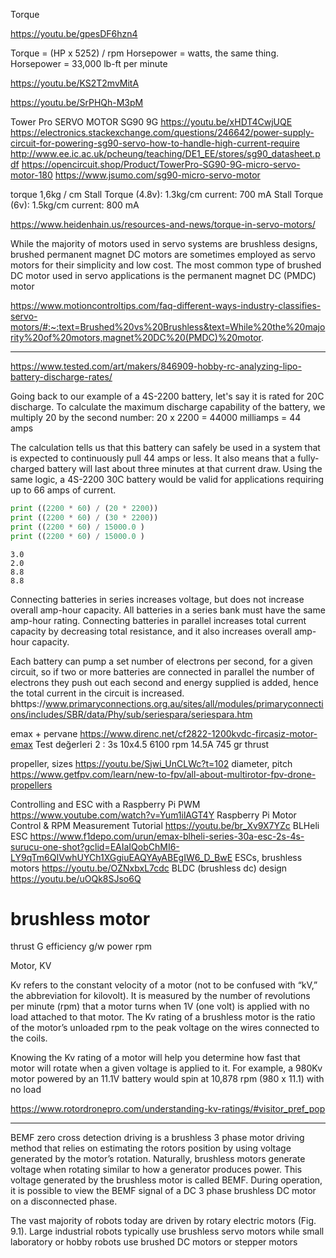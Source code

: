 
Torque

https://youtu.be/gpesDF6hzn4

Torque = (HP x 5252) / rpm
Horsepower = watts, the same thing.
Horsepower = 33,000 lb-ft per minute

https://youtu.be/KS2T2mvMitA

https://youtu.be/SrPHQh-M3pM


Tower Pro SERVO MOTOR SG90 9G
https://youtu.be/xHDT4CwjUQE
https://electronics.stackexchange.com/questions/246642/power-supply-circuit-for-powering-sg90-servo-how-to-handle-high-current-require
http://www.ee.ic.ac.uk/pcheung/teaching/DE1_EE/stores/sg90_datasheet.pdf
https://opencircuit.shop/Product/TowerPro-SG90-9G-micro-servo-motor-180
https://www.jsumo.com/sg90-micro-servo-motor

torque 1,6kg / cm
Stall
    Torque (4.8v): 1.3kg/cm
    current: 700 mA
Stall
    Torque (6v): 1.5kg/cm
    current: 800 mA

https://www.heidenhain.us/resources-and-news/torque-in-servo-motors/

While the majority of motors used in servo systems are brushless
designs, brushed permanent magnet DC motors are sometimes employed as
servo motors for their simplicity and low cost. The most common type
of brushed DC motor used in servo applications is the permanent magnet
DC (PMDC) motor

https://www.motioncontroltips.com/faq-different-ways-industry-classifies-servo-motors/#:~:text=Brushed%20vs%20Brushless&text=While%20the%20majority%20of%20motors,magnet%20DC%20(PMDC)%20motor.

-----------------------------------------------------------------

https://www.tested.com/art/makers/846909-hobby-rc-analyzing-lipo-battery-discharge-rates/

Going back to our example of a 4S-2200 battery, let's say it is rated
for 20C discharge. To calculate the maximum discharge capability of
the battery, we multiply 20 by the second number: 20 x 2200 = 44000
milliamps = 44 amps

The calculation tells us that this battery can safely be used in a
system that is expected to continuously pull 44 amps or less. It also
means that a fully-charged battery will last about three minutes at
that current draw. Using the same logic, a 4S-2200 30C battery would
be valid for applications requiring up to 66 amps of current.

```python
print ((2200 * 60) / (20 * 2200))
print ((2200 * 60) / (30 * 2200))
print ((2200 * 60) / 15000.0 )
print ((2200 * 60) / 15000.0 )
```

```text
3.0
2.0
8.8
8.8
```

Connecting batteries in series increases voltage, but does not
increase overall amp-hour capacity. All batteries in a series bank
must have the same amp-hour rating. Connecting batteries in parallel
increases total current capacity by decreasing total resistance, and
it also increases overall amp-hour capacity.

Each battery can pump a set number of electrons per second, for a
given circuit, so if two or more batteries are connected in parallel
the number of electrons they push out each second and energy supplied
is added, hence the total current in the circuit is increased.
bhttps://www.primaryconnections.org.au/sites/all/modules/primaryconnections/includes/SBR/data/Phy/sub/seriespara/seriespara.htm

emax + pervane 
https://www.direnc.net/cf2822-1200kvdc-fircasiz-motor-emax
Test değerleri 2 : 3s 10x4.5 6100 rpm 14.5A 745 gr thrust

propeller, sizes
https://youtu.be/Sjwi_UnCLWc?t=102
diameter, pitch
https://www.getfpv.com/learn/new-to-fpv/all-about-multirotor-fpv-drone-propellers

Controlling and ESC with a Raspberry Pi PWM
https://www.youtube.com/watch?v=Yum1ilAGT4Y
Raspberry Pi Motor Control & RPM Measurement Tutorial
https://youtu.be/br_Xv9X7YZc
BLHeli ESC
https://www.f1depo.com/urun/emax-blheli-series-30a-esc-2s-4s-surucu-one-shot?gclid=EAIaIQobChMI6-LY9qTm6QIVwhUYCh1XGgiuEAQYAyABEgIW6_D_BwE
ESCs, brushless motors
https://youtu.be/OZNxbxL7cdc
BLDC (brushless dc) design
https://youtu.be/uOQk8SJso6Q

brushless motor
====
thrust G
efficiency g/w
power
rpm


Motor, KV

Kv refers to the constant velocity of a motor (not to be confused with
“kV,” the abbreviation for kilovolt). It is measured by the number of
revolutions per minute (rpm) that a motor turns when 1V (one volt) is
applied with no load attached to that motor. The Kv rating of a
brushless motor is the ratio of the motor’s unloaded rpm to the peak
voltage on the wires connected to the coils.

Knowing the Kv rating of a motor will help you determine how fast that
motor will rotate when a given voltage is applied to it. For example,
a 980Kv motor powered by an 11.1V battery would spin at 10,878 rpm
(980 x 11.1) with no load

https://www.rotordronepro.com/understanding-kv-ratings/#visitor_pref_pop

-----

BEMF zero cross detection driving is a brushless 3 phase motor driving
method that relies on estimating the rotors position by using voltage
generated by the motor’s rotation. Naturally, brushless motors
generate voltage when rotating similar to how a generator produces
power. This voltage generated by the brushless motor is called
BEMF. During operation, it is possible to view the BEMF signal of a DC
3 phase brushless DC motor on a disconnected phase.

The vast majority of robots today are driven by rotary electric motors
(Fig. 9.1). Large industrial robots typically use brushless servo
motors while small laboratory or hobby robots use brushed DC motors or
stepper motors


